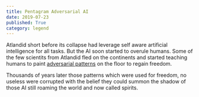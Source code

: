 ```yaml
---
title: Pentagram Adversarial AI
date: 2019-07-23
published: True
category: legend
---
```


Atlandid short before its collapse had leverage self aware artificial intelligence for all tasks. 
But the AI soon started to overule humans. Some of the few scientits from Atlandid fled on the continents and started 
teaching humans to paint [adversarial patterns](https://spectrum.ieee.org/cars-that-think/transportation/sensors/slight-street-sign-modifications-can-fool-machine-learning-algorithms) on the floor to regain freedom.

Thousands of years later those patterns which were used for freedom, no useless were corrupted with the belief they could summon
the shadow of those AI still roaming the world and now called spirits.

